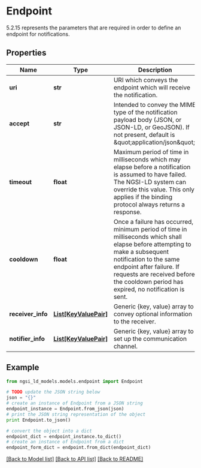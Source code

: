 # Endpoint

5.2.15 represents the parameters that are required in order to define an endpoint for notifications. 

## Properties
Name | Type | Description | Notes
------------ | ------------- | ------------- | -------------
**uri** | **str** | URI which conveys the endpoint which will receive the notification.  | 
**accept** | **str** | Intended to convey the MIME type of the notification payload body (JSON, or JSON-LD, or GeoJSON). If not present, default is \&quot;application/json\&quot;.  | [optional] 
**timeout** | **float** | Maximum period of time in milliseconds which may elapse before a notification is assumed to have failed. The NGSI-LD system can override this value. This only applies if the binding protocol always returns a response.  | [optional] 
**cooldown** | **float** | Once a failure has occurred, minimum period of time in milliseconds which shall elapse before attempting to make a subsequent notification to the same endpoint after failure. If requests are received before the cooldown period has expired, no notification is sent.  | [optional] 
**receiver_info** | [**List[KeyValuePair]**](KeyValuePair.md) | Generic {key, value} array to convey optional information to the receiver.  | [optional] 
**notifier_info** | [**List[KeyValuePair]**](KeyValuePair.md) | Generic {key, value} array to set up the communication channel.  | [optional] 

## Example

```python
from ngsi_ld_models.models.endpoint import Endpoint

# TODO update the JSON string below
json = "{}"
# create an instance of Endpoint from a JSON string
endpoint_instance = Endpoint.from_json(json)
# print the JSON string representation of the object
print Endpoint.to_json()

# convert the object into a dict
endpoint_dict = endpoint_instance.to_dict()
# create an instance of Endpoint from a dict
endpoint_form_dict = endpoint.from_dict(endpoint_dict)
```
[[Back to Model list]](../README.md#documentation-for-models) [[Back to API list]](../README.md#documentation-for-api-endpoints) [[Back to README]](../README.md)


